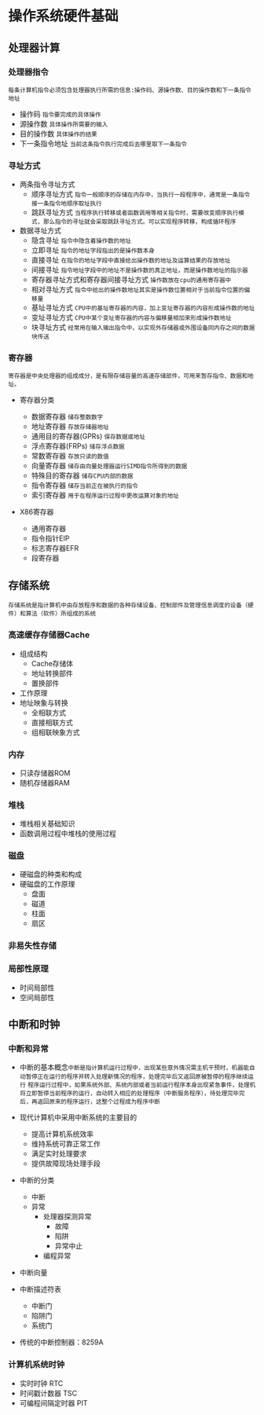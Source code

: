 # 操作系统硬件基础

## 处理器计算
### 处理器指令 
`每条计算机指令必须包含处理器执行所需的信息:操作码、源操作数、目的操作数和下一条指令地址`

- 操作码 `指令要完成的具体操作`
- 源操作数 `具体操作所需要的输入`
- 目的操作数 `具体操作的结果`
- 下一条指令地址 `当前这条指令执行完成后去哪里取下一条指令`

### 寻址方式
- 两条指令寻址方式
  - 顺序寻址方式 `指令一般顺序的存储在内存中，当执行一段程序中，通常是一条指令接一条指令地顺序取址执行`
  - 跳跃寻址方式 `当程序执行转移或者函数调用等相关指令时，需要改变顺序执行模式，那么指令的寻址就会采取跳跃寻址方式。可以实现程序转移，构成循环程序`
- 数据寻址方式
  - 隐含寻址 `指令中隐含着操作数的地址`
  - 立即寻址 `指令的地址字段指出的是操作数本身`
  - 直接寻址 `在指令的地址字段中直接给出操作数的地址及运算结果的存放地址`
  - 间接寻址 `指令地址字段中的地址不是操作数的真正地址，而是操作数地址的指示器`
  - 寄存器寻址方式和寄存器间接寻址方式 `操作数放在cpu的通用寄存器中`
  - 相对寻址方式 `指令中给出的操作数地址其实是操作数位置相对于当前指令位置的偏移量`
  - 基址寻址方式 `CPU中的基址寄存器的内容，加上变址寄存器的内容形成操作数的地址`
  - 变址寻址方式 `CPU中某个变址寄存器的内容与偏移量相加来形成操作数地址`
  - 块寻址方式 `经常用在输入输出指令中，以实现外存储器或外围设备同内存之间的数据块传送`

###  寄存器
`寄存器是中央处理器的组成成分，是有限存储容量的高速存储部件，可用来暂存指令、数据和地址。`

- 寄存器分类
  - 数据寄存器 `储存整数数字`
  - 地址寄存器 `存放存储器地址`
  - 通用目的寄存器(GPRs) `保存数据或地址`
  - 浮点寄存器(FRPs) `储存浮点数据`
  - 常数寄存器 `存放只读的数值`
  - 向量寄存器 `储存由向量处理器运行SIMD指令所得到的数据`
  - 特殊目的寄存器 `储存CPU内部的数据`
  - 指令寄存器 `储存当前正在被执行的指令`
  - 索引寄存器 `用于在程序运行过程中更改运算对象的地址`

- X86寄存器
  - 通用寄存器
  - 指令指针EIP
  - 标志寄存器EFR
  - 段寄存器

## 存储系统
`存储系统是指计算机中由存放程序和数据的各种存储设备、控制部件及管理信息调度的设备（硬件）和算法（软件）所组成的系统`

### 高速缓存存储器Cache
- 组成结构
  - Cache存储体
  - 地址转换部件
  - 置换部件
- 工作原理
- 地址映象与转换
  - 全相联方式
  - 直接相联方式
  - 组相联映象方式
### 内存
- 只读存储器ROM
- 随机存储器RAM
### 堆栈
- 堆栈相关基础知识
- 函数调用过程中堆栈的使用过程
### 磁盘
- 硬磁盘的种类和构成
- 硬磁盘的工作原理
  - 盘面
  - 磁道
  - 柱面
  - 扇区
### 非易失性存储
### 局部性原理
- 时间局部性
- 空间局部性

## 中断和时钟
### 中断和异常
- 中断的基本概念`中断是指计算机运行过程中，出现某些意外情况需主机干预时，机器能自动暂停正在运行的程序并转入处理新情况的程序，处理完毕后又返回原被暂停的程序继续运行` `程序运行过程中，如果系统外部、系统内部或者当前运行程序本身出现紧急事件，处理机将立即暂停当前程序的运行，自动转入相应的处理程序（中断服务程序），待处理完毕完后，再返回原来的程序运行，这整个过程成为程序中断`

- 现代计算机中采用中断系统的主要目的
  - 提高计算机系统效率
  - 维持系统可靠正常工作
  - 满足实时处理要求
  - 提供故障现场处理手段
- 中断的分类
  - 中断
  - 异常
     - 处理器探测异常
         - 故障
         - 陷阱
         - 异常中止
     - 编程异常
- 中断向量
- 中断描述符表
  - 中断门
  - 陷阱门
  - 系统门
- 传统的中断控制器：8259A
### 计算机系统时钟
- 实时时钟 RTC
- 时间戳计数器 TSC
- 可编程间隔定时器 PIT